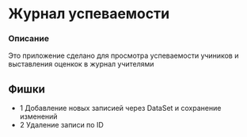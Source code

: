 # Журнал успеваемости
### Описание
Это приложение сделано для просмотра успеваемости учиников и выставления оценкок в журнал учителями
## Фишки
* 1 Добавление новых записией через DataSet и сохранение изменений
* 2 Удаление записи по ID
